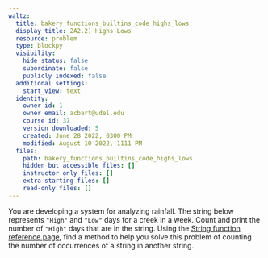 ```yaml
---
waltz:
  title: bakery_functions_builtins_code_highs_lows
  display title: 2A2.2) Highs Lows
  resource: problem
  type: blockpy
  visibility:
    hide status: false
    subordinate: false
    publicly indexed: false
  additional settings:
    start_view: text
  identity:
    owner id: 1
    owner email: acbart@udel.edu
    course id: 37
    version downloaded: 5
    created: June 28 2022, 0300 PM
    modified: August 10 2022, 1111 PM
  files:
    path: bakery_functions_builtins_code_highs_lows
    hidden but accessible files: []
    instructor only files: []
    extra starting files: []
    read-only files: []
---
```

You are developing a system for analyzing rainfall. The string below represents <code>"High"</code> and <code>"Low"</code> days for a creek in a week. Count and print the number of <code>"High"</code> days that are in the string. Using the [String function reference page](https://python-sneks.github.io/pages/v3_0/references/strings.html), find a method to help you solve this problem of counting the number of occurrences of a string in another string.